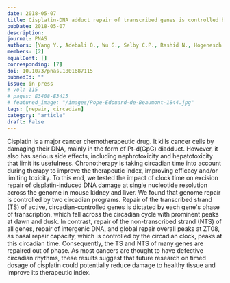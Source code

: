 ```yaml
---
date: 2018-05-07
title: Cisplatin-DNA adduct repair of transcribed genes is controlled by two circadian programs in mouse tissues.
pubDate: 2018-05-07
description: 
journal: PNAS
authors: [Yang Y., Adebali O., Wu G., Selby C.P., Rashid N., Hogenesch J.B., Sancar A.]
members: [2]
equalCont: []
corresponding: [7]
doi: 10.1073/pnas.1801687115
pubmedId: ""
issue: in press
# vol: 115
# pages: E3408-E3415
# featured_image: "/images/Pope-Edouard-de-Beaumont-1844.jpg"
tags: [repair, circadian]
category: "article"
draft: False
---
```


Cisplatin is a major cancer chemotherapeutic drug. It kills cancer cells by damaging their DNA, mainly in the form of Pt-d(GpG) diadduct. However, it also has serious side effects, including nephrotoxicity and hepatotoxicity that limit its usefulness. Chronotherapy is taking circadian time into account during therapy to improve the therapeutic index, improving efficacy and/or limiting toxicity. To this end, we tested the impact of clock time on excision repair of cisplatin-induced DNA damage at single nucleotide resolution across the genome in mouse kidney and liver. We found that genome repair is controlled by two circadian programs. Repair of the transcribed strand (TS) of active, circadian-controlled genes is dictated by each gene's phase of transcription, which fall across the circadian cycle with prominent peaks at dawn and dusk. In contrast, repair of the non-transcribed strand (NTS) of all genes, repair of intergenic DNA, and global repair overall peaks at ZT08, as basal repair capacity, which is controlled by the circadian clock, peaks at this circadian time. Consequently, the TS and NTS of many genes are repaired out of phase. As most cancers are thought to have defective circadian rhythms, these results suggest that future research on timed dosage of cisplatin could potentially reduce damage to healthy tissue and improve its therapeutic index.